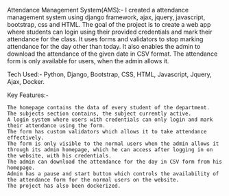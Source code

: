 Attendance Management System(AMS):-
I created a attendance management system using django framework, ajax, jquery, javascript, bootstrap, css and HTML. The goal of the project is to create a web app where students can login using their provided credentials and mark their attendance for the class. It uses forms and validators to stop marking attendance for the day other than today. It also enables the admin to download the attendance of the given date in CSV format. The attendance form is only available for users, when the admin allows it.

Tech Used:-
Python, Django, Bootstrap, CSS, HTML, Javascript, Jquery, Ajax, Docker.

Key Features:-

    The homepage contains the data of every student of the department.
    The subjects section contains, the subject currently active.
    A login system where users with credentials can only login and mark their attendance using the form.
    The form has custom validators which allows it to take attendance effectively.
    The form is only visible to the normal users when the admin allows it through its admin homepage, which he can access after logging in on the website, with his credentials.
    The admin can download the attendance for the day in CSV form from his homepage.
    Admin has a pause and start button which controls the availability of the attendance form for the normal users on the website.
    The project has also been dockerized.
